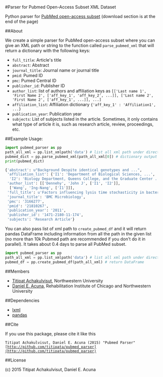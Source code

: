 #Parser for Pubmed Open-Access Subset XML Dataset

Python parser for [PubMed open-access subset](http://www.ncbi.nlm.nih.gov/pmc/tools/ftp/) (download section is at the end of the page)


##About

We create a simple parser for PubMed open-access subset where you can give
an XML path or string to the function called `parse_pubmed_xml` that will return
a dictionary with the following keys:

 - `full_title`: Article's title
 - `abstract`: Abstract
 - `journal_title`: Journal name or journal title
 - `pmid`: Pumed ID
 - `pmc`: Pumed Central ID
 - `publisher_id`: Publisher ID
 - `author_list`: list of authors and affiliation keys as `[['Last name 1', 'First Name 2', ['aff_key_1', 'aff_key_2', ...]],
['Last name 2', 'First Name 2', ['aff_key_1', ...]], ...]`
 - `affiliation_list`: Affiliation dictionary `{'aff_key_1' : 'Affiliation1', ...}`
 - `publication_year`: Publication year
 - `subjects`: List of subjects listed in the article. Sometimes, it only contains what type of article it is, such as research article, review, proceedings, etc.

##Example Usage:

```python
import pubmed_parser as pp
path_all_xml = pp.list_xmlpath('data') # list all xml path under directory
pubmed_dict = pp.parse_pubmed_xml(path_all_xml[0]) # dictionary output
print(pubmed_dict)

{'abstract': u"Background Despite identical genotypes and ...",
 'affiliation_list': {'I1': 'Department of Biological Sciences, ...',
  'I2': 'Biology Department, Queens College, and the Graduate Center ...'},
 'author_list': [['Dennehy', 'John J', ['I1', 'I2']],
  ['Wang', 'Ing-Nang', ['I1']]],
 'full_title': u'Factors influencing lysis time stochasticity in bacteriophage \u03bb',
 'journal_title': 'BMC Microbiology',
 'pmc': '3166277',
 'pmid': '21810267',
 'publication_year': '2011',
 'publisher_id': '1471-2180-11-174',
 'subjects': 'Research Article'}
```

You can also pass list of xml path to `create_pubmed_df` and it will return pandas DataFrame
including information from all the path in the given list (no more than 10k Pubmed path are recommended if you
don't do it in parallel). It takes about 0.4 days to parse all PubMed subset.

```python
import pubmed_parser as pp
path_all_xml = pp.list_xmlpath('data') # list all xml path under directory
pubmed_df = pp.create_pubmed_df(path_all_xml) # return DataFrame
```


##Members

- [Titipat Achakulvisut](http://titipata.github.io), Northwestern University
- [Daniel E. Acuna](http://scienceofscience.org/about), Rehabilitation Institute of Chicago and Northwestern University


##Dependencies

- [lxml](http://lxml.de/)
- [pandas](https://github.com/pydata/pandas)


##Cite

If you use this package, please cite it like this

<code>Titipat Achakulvisut, Daniel E. Acuna (2015) "Pubmed Parser" [http://github.com/titipata/pubmed_parser](http://github.com/titipata/pubmed_parser)</code>

##License

(c) 2015 Titipat Achakulvisut, Daniel E. Acuna

